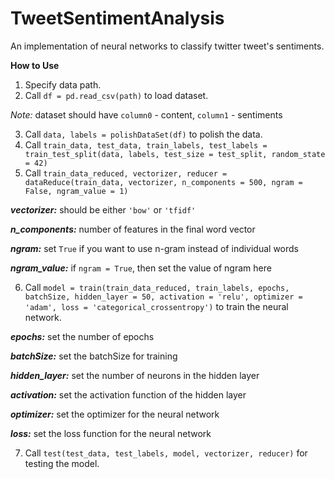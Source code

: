 # TweetSentimentAnalysis
An implementation of neural networks to classify twitter tweet's sentiments. 

**How to Use**

1. Specify data path.
2. Call `df = pd.read_csv(path)` to load dataset.

*Note:* dataset should have `column0` - content, `column1` - sentiments

3. Call `data, labels = polishDataSet(df)` to polish the data.
4. Call `train_data, test_data, train_labels, test_labels = train_test_split(data, labels, test_size = test_split, random_state = 42)`
5. Call `train_data_reduced, vectorizer, reducer = dataReduce(train_data, vectorizer, n_components = 500, ngram = False, ngram_value = 1)`

***vectorizer:*** should be either `'bow'` or `'tfidf'`

***n_components:*** number of features in the final word vector

***ngram:*** set `True` if you want to use n-gram instead of individual words

***ngram_value:*** if `ngram = True`, then set the value of ngram here

6. Call `model = train(train_data_reduced, train_labels, epochs, batchSize, hidden_layer = 50, activation = 'relu', optimizer = 'adam', loss = 'categorical_crossentropy')` to train the neural network.

***epochs:*** set the number of epochs

***batchSize:*** set the batchSize for training

***hidden_layer:*** set the number of neurons in the hidden layer

***activation:*** set the activation function of the hidden layer

***optimizer:*** set the optimizer for the neural network

***loss:*** set the loss function for the neural network

7. Call `test(test_data, test_labels, model, vectorizer, reducer)` for testing the model.





